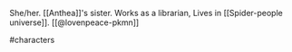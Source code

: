 She/her. [[Anthea]]'s sister. Works as a librarian, Lives in [[Spider-people universe]]. [[@lovenpeace-pkmn]]

#characters 
